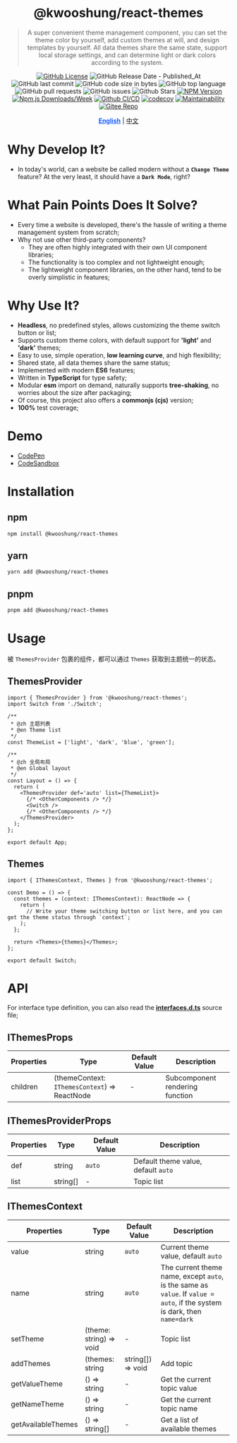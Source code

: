 <div align="center">

# @kwooshung/react-themes

> A super convenient theme management component, you can set the theme color by yourself, add custom themes at will, and design templates by yourself. All data themes share the same state, support local storage settings, and can determine light or dark colors according to the system.

[![GitHub License](https://img.shields.io/github/license/kwooshung/React-Themes?labelColor=272e3b&color=165dff)](LICENSE)
![GitHub Release Date - Published_At](https://img.shields.io/github/release-date/kwooshung/React-Themes?labelColor=272e3b&color=00b42A&logo=github)
![GitHub last commit](https://img.shields.io/github/last-commit/kwooshung/React-Themes?labelColor=272e3b&color=165dff)
![GitHub code size in bytes](https://img.shields.io/github/languages/code-size/kwooshung/React-Themes?labelColor=272e3b&color=165dff)
![GitHub top language](https://img.shields.io/github/languages/top/kwooshung/React-Themes?labelColor=272e3b&color=165dff)
![GitHub pull requests](https://img.shields.io/github/issues-pr/kwooshung/React-Themes?labelColor=272e3b&color=165dff)
![GitHub issues](https://img.shields.io/github/issues/kwooshung/React-Themes?labelColor=272e3b&color=165dff)
![Github Stars](https://img.shields.io/github/stars/kwooshung/React-Themes?labelColor=272e3b&color=165dff)
[![NPM Version](https://img.shields.io/npm/v/@kwooshung/react-themes?labelColor=272e3b&color=165dff)](https://www.npmjs.com/package/@kwooshung/react-themes)
[![Npm.js Downloads/Week](https://img.shields.io/npm/dw/@kwooshung/react-themes?labelColor=272e3b&labelColor=272e3b&color=165dff&logo=npm)](https://www.npmjs.com/package/@kwooshung/react-themes)
[![Github CI/CD](https://github.com/kwooshung/React-Themes/actions/workflows/ci.yml/badge.svg)](https://github.com/kwooshung/React-Themes/actions/)
[![codecov](https://codecov.io/gh/kwooshung/React-Themes/graph/badge.svg?token=EI87ZaW6EC)](https://codecov.io/gh/kwooshung/React-Themes)
[![Maintainability](https://api.codeclimate.com/v1/badges/d40982a696f3df2e89b8/maintainability)](https://codeclimate.com/github/kwooshung/React-Themes/maintainability)
[![Gitee Repo](https://img.shields.io/badge/Gitee-React--Themes-165dff?logo=gitee)](https://gitee.com/kwooshung/React-Themes/)

<p align="center">
    <a href="README.md" style="font-weight:700;color:#165dff;text-decoration:underline;">English</a> | 
    <a href="README.zh-CN.md">中文</a>
</p>
</div>

# Why Develop It?

- In today's world, can a website be called modern without a **`Change Theme`** feature? At the very least, it should have a **`Dark Mode`**, right?

# What Pain Points Does It Solve?

- Every time a website is developed, there's the hassle of writing a theme management system from scratch;
- Why not use other third-party components?
  - They are often highly integrated with their own UI component libraries;
  - The functionality is too complex and not lightweight enough;
  - The lightweight component libraries, on the other hand, tend to be overly simplistic in features;

# Why Use It?

- **Headless**, no predefined styles, allows customizing the theme switch button or list;
- Supports custom theme colors, with default support for **'light'** and **'dark'** themes;
- Easy to use, simple operation, **low learning curve**, and high flexibility;
- Shared state, all data themes share the same status;
- Implemented with modern **ES6** features;
- Written in **TypeScript** for type safety;
- Modular **esm** import on demand, naturally supports **tree-shaking**, no worries about the size after packaging;
- Of course, this project also offers a **commonjs (cjs)** version;
- **100%** test coverage;

# Demo

- [CodePen](https://codepen.io/kwooshung/pen/vYPwypM)
- [CodeSandbox](https://codesandbox.io/p/devbox/react-themes-tmdtrh?file=%2Fsrc%2Fmain.tsx%3A9%2C3)

# Installation

## npm

```bash
npm install @kwooshung/react-themes
```

## yarn

```bash
yarn add @kwooshung/react-themes
```

## pnpm

```bash
pnpm add @kwooshung/react-themes
```

# Usage

被 `ThemesProvider` 包裹的组件，都可以通过 `Themes` 获取到主题统一的状态。

## ThemesProvider

```tsx
import { ThemesProvider } from '@kwooshung/react-themes';
import Switch from './Switch';

/**
 * @zh 主题列表
 * @en Theme list
 */
const ThemeList = ['light', 'dark', 'blue', 'green'];

/**
 * @zh 全局布局
 * @en Global layout
 */
const Layout = () => {
  return (
    <ThemesProvider def='auto' list={ThemeList}>
      {/* <OtherComponents /> */}
      <Switch />
      {/* <OtherComponents /> */}
    </ThemesProvider>
  );
};

export default App;
```

## Themes

```tsx
import { IThemesContext, Themes } from '@kwooshung/react-themes';

const Demo = () => {
  const themes = (context: IThemesContext): ReactNode => {
    return (
      // Write your theme switching button or list here, and you can get the theme status through `context`;
    );
  };

  return <Themes>{themes}</Themes>;
};

export default Switch;
```

# API

For interface type definition, you can also read the **[interfaces.d.ts](./src/themes/interfaces.d.ts)** source file;

## IThemesProps

| Properties | Type                                          | Default Value | Description                     |
| ---------- | --------------------------------------------- | ------------- | ------------------------------- |
| children   | (themeContext: `IThemesContext`) => ReactNode | -             | Subcomponent rendering function |

## IThemesProviderProps

| Properties | Type     | Default Value | Description                         |
| ---------- | -------- | ------------- | ----------------------------------- |
| def        | string   | `auto`        | Default theme value, default `auto` |
| list       | string[] | -             | Topic list                          |

## IThemesContext

| Properties         | Type                    | Default Value     | Description                                                                                                               |
| ------------------ | ----------------------- | ----------------- | ------------------------------------------------------------------------------------------------------------------------- |
| value              | string                  | `auto`            | Current theme value, default `auto`                                                                                       |
| name               | string                  | `auto`            | The current theme name, except `auto`, is the same as `value`. If `value = auto`, if the system is dark, then `name=dark` |
| setTheme           | (theme: string) => void | -                 | Topic list                                                                                                                |
| addThemes          | (themes: string         | string[]) => void | Add topic                                                                                                                 |
| getValueTheme      | () => string            | -                 | Get the current topic value                                                                                               |
| getNameTheme       | () => string            | -                 | Get the current topic name                                                                                                |
| getAvailableThemes | () => string[]          | -                 | Get a list of available themes                                                                                            |
